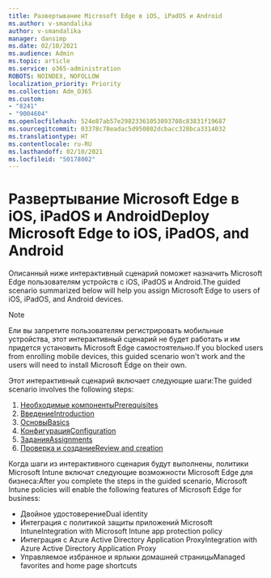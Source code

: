 ```yaml
---
title: Развертывание Microsoft Edge в iOS, iPadOS и Android
ms.author: v-smandalika
author: v-smandalika
manager: dansimp
ms.date: 02/10/2021
ms.audience: Admin
ms.topic: article
ms.service: o365-administration
ROBOTS: NOINDEX, NOFOLLOW
localization_priority: Priority
ms.collection: Adm_O365
ms.custom:
- "8241"
- "9004604"
ms.openlocfilehash: 524e87ab57e29823361053093708c83831f19687
ms.sourcegitcommit: 03378c78eadac5d950802dcbacc328bca3314032
ms.translationtype: HT
ms.contentlocale: ru-RU
ms.lasthandoff: 02/10/2021
ms.locfileid: "50178002"
---
```

# <a name="deploy-microsoft-edge-to-ios-ipados-and-android"></a><span data-ttu-id="619e9-102">Развертывание Microsoft Edge в iOS, iPadOS и Android</span><span class="sxs-lookup"><span data-stu-id="619e9-102">Deploy Microsoft Edge to iOS, iPadOS, and Android</span></span>

<span data-ttu-id="619e9-103">Описанный ниже интерактивный сценарий поможет назначить Microsoft Edge пользователям устройств с iOS, iPadOS и Android.</span><span class="sxs-lookup"><span data-stu-id="619e9-103">The guided scenario summarized below will help you assign Microsoft Edge to users of iOS, iPadOS, and Android devices.</span></span>

> [!NOTE]
> <span data-ttu-id="619e9-104">Ели вы запретите пользователям регистрировать мобильные устройства, этот интерактивный сценарий не будет работать и им придется установить Microsoft Edge самостоятельно.</span><span class="sxs-lookup"><span data-stu-id="619e9-104">If you blocked users from enrolling mobile devices, this guided scenario won't work and the users will need to install Microsoft Edge on their own.</span></span>

<span data-ttu-id="619e9-105">Этот интерактивный сценарий включает следующие шаги:</span><span class="sxs-lookup"><span data-stu-id="619e9-105">The guided scenario involves the following steps:</span></span>

1. [<span data-ttu-id="619e9-106">Необходимые компоненты</span><span class="sxs-lookup"><span data-stu-id="619e9-106">Prerequisites</span></span>](https://docs.microsoft.com/mem/intune/fundamentals/guided-scenarios-edge#prerequisites)
2. [<span data-ttu-id="619e9-107">Введение</span><span class="sxs-lookup"><span data-stu-id="619e9-107">Introduction</span></span>](https://docs.microsoft.com/mem/intune/fundamentals/guided-scenarios-edge#step-1---introduction)
3. [<span data-ttu-id="619e9-108">Основы</span><span class="sxs-lookup"><span data-stu-id="619e9-108">Basics</span></span>](https://docs.microsoft.com/mem/intune/fundamentals/guided-scenarios-edge#step-2---basics)
4. [<span data-ttu-id="619e9-109">Конфигурация</span><span class="sxs-lookup"><span data-stu-id="619e9-109">Configuration</span></span>](https://docs.microsoft.com/mem/intune/fundamentals/guided-scenarios-edge#step-3---configuration)
5. [<span data-ttu-id="619e9-110">Задания</span><span class="sxs-lookup"><span data-stu-id="619e9-110">Assignments</span></span>](https://docs.microsoft.com/mem/intune/fundamentals/guided-scenarios-edge#step-4---assignments)
6. [<span data-ttu-id="619e9-111">Проверка и создание</span><span class="sxs-lookup"><span data-stu-id="619e9-111">Review and creation</span></span>](https://docs.microsoft.com/mem/intune/fundamentals/guided-scenarios-edge#step-5---review--create)

<span data-ttu-id="619e9-112">Когда шаги из интерактивного сценария будут выполнены, политики Microsoft Intune включат следующие возможности Microsoft Edge для бизнеса:</span><span class="sxs-lookup"><span data-stu-id="619e9-112">After you complete the steps in the guided scenario, Microsoft Intune policies will enable the following features of Microsoft Edge for business:</span></span>

- <span data-ttu-id="619e9-113">Двойное удостоверение</span><span class="sxs-lookup"><span data-stu-id="619e9-113">Dual identity</span></span>
- <span data-ttu-id="619e9-114">Интеграция с политикой защиты приложений Microsoft Intune</span><span class="sxs-lookup"><span data-stu-id="619e9-114">Integration with Microsoft Intune app protection policy</span></span>
- <span data-ttu-id="619e9-115">Интеграция с Azure Active Directory Application Proxy</span><span class="sxs-lookup"><span data-stu-id="619e9-115">Integration with Azure Active Directory Application Proxy</span></span>
- <span data-ttu-id="619e9-116">Управляемое избранное и ярлыки домашней страницы</span><span class="sxs-lookup"><span data-stu-id="619e9-116">Managed favorites and home page shortcuts</span></span>
